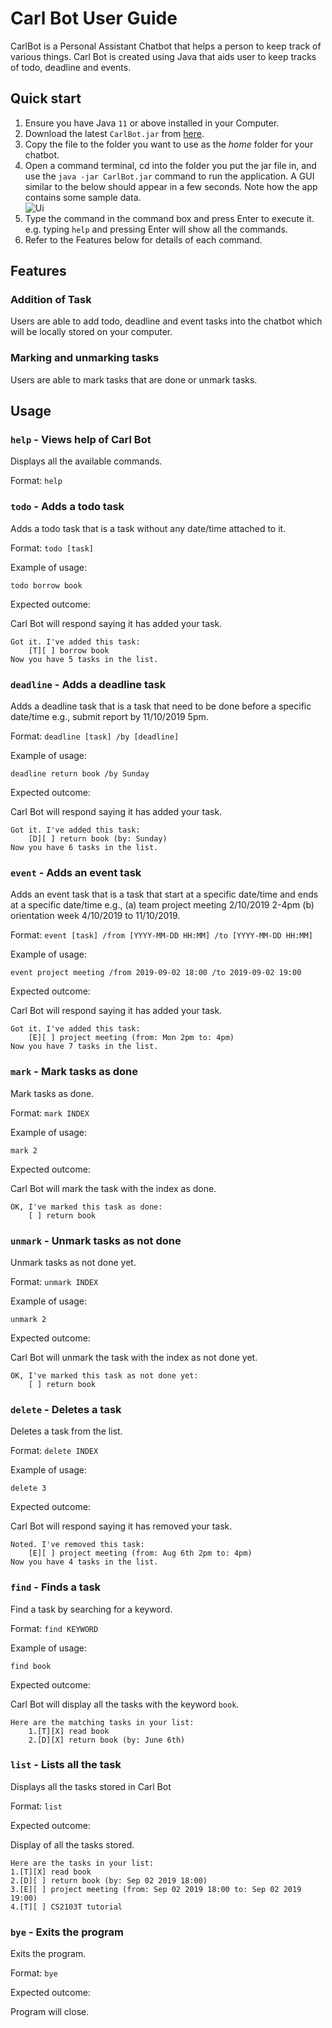 # Carl Bot User Guide

CarlBot is a Personal Assistant Chatbot that helps a person to keep track of various things. Carl Bot is created using Java that aids user to keep tracks of todo, deadline and events.  

## Quick start
1. Ensure you have Java `11` or above installed in your Computer.
2. Download the latest `CarlBot.jar` from [here](https://github.com/Carlintyj/ip/releases/tag/A-Release).
3. Copy the file to the folder you want to use as the _home_ folder for your chatbot.
4. Open a command terminal, cd into the folder you put the jar file in, and use the `java -jar CarlBot.jar` command to run the application. A GUI similar to the below should appear in a few seconds. Note how the app contains some sample data. <br> ![Ui](Ui.png)
5. Type the command in the command box and press Enter to execute it. e.g. typing `help` and pressing Enter will show all the commands.
6. Refer to the Features below for details of each command.

## Features 

### Addition of Task

Users are able to add todo, deadline and event tasks into the chatbot which will be locally stored on your computer.

### Marking and unmarking tasks

Users are able to mark tasks that are done or unmark tasks.

## Usage

### `help` - Views help of Carl Bot

Displays all the available commands.

Format: `help`


### `todo` - Adds a todo task

Adds a todo task that is a task without any date/time attached to it.

Format: `todo [task]`

Example of usage: 

`todo borrow book`

Expected outcome:

Carl Bot will respond saying it has added your task.

```
Got it. I've added this task:
    [T][ ] borrow book
Now you have 5 tasks in the list.
```

### `deadline` - Adds a deadline task

Adds a deadline task that is a task that need to be done before a specific date/time e.g., submit report by 11/10/2019 5pm.

Format: `deadline [task] /by [deadline]`

Example of usage: 

`deadline return book /by Sunday`

Expected outcome:

Carl Bot will respond saying it has added your task.

```
Got it. I've added this task:
    [D][ ] return book (by: Sunday)
Now you have 6 tasks in the list.
```

### `event` - Adds an event task

Adds an event task that is a task that start at a specific date/time and ends at a specific date/time
e.g., (a) team project meeting 2/10/2019 2-4pm (b) orientation week 4/10/2019 to 11/10/2019.

Format: `event [task] /from [YYYY-MM-DD HH:MM] /to [YYYY-MM-DD HH:MM]`

Example of usage: 

`event project meeting /from 2019-09-02 18:00 /to 2019-09-02 19:00`

Expected outcome:

Carl Bot will respond saying it has added your task.

```
Got it. I've added this task:
    [E][ ] project meeting (from: Mon 2pm to: 4pm)
Now you have 7 tasks in the list.
```

### `mark` - Mark tasks as done

Mark tasks as done.

Format: `mark INDEX`

Example of usage: 

`mark 2`

Expected outcome:

Carl Bot will mark the task with the index as done.

```
OK, I've marked this task as done:
    [ ] return book
```

### `unmark` - Unmark tasks as not done

Unmark tasks as not done yet.

Format: `unmark INDEX`

Example of usage: 

`unmark 2`

Expected outcome:

Carl Bot will unmark the task with the index as not done yet.

```
OK, I've marked this task as not done yet:
    [ ] return book
```

### `delete` - Deletes a task

Deletes a task from the list.

Format: `delete INDEX`

Example of usage: 

`delete 3`

Expected outcome:

Carl Bot will respond saying it has removed your task.

```
Noted. I've removed this task:
    [E][ ] project meeting (from: Aug 6th 2pm to: 4pm)
Now you have 4 tasks in the list.
```

### `find` - Finds a task

Find a task by searching for a keyword.

Format: `find KEYWORD`

Example of usage: 

`find book`

Expected outcome:

Carl Bot will display all the tasks with the keyword `book`.

```
Here are the matching tasks in your list:
    1.[T][X] read book
    2.[D][X] return book (by: June 6th)
```

### `list` - Lists all the task

Displays all the tasks stored in Carl Bot

Format: `list`

Expected outcome:

Display of all the tasks stored.

```
Here are the tasks in your list:
1.[T][X] read book
2.[D][ ] return book (by: Sep 02 2019 18:00)
3.[E][ ] project meeting (from: Sep 02 2019 18:00 to: Sep 02 2019 19:00)
4.[T][ ] CS2103T tutorial
```

### `bye` - Exits the program

Exits the program.

Format: `bye`

Expected outcome:

Program will close.
